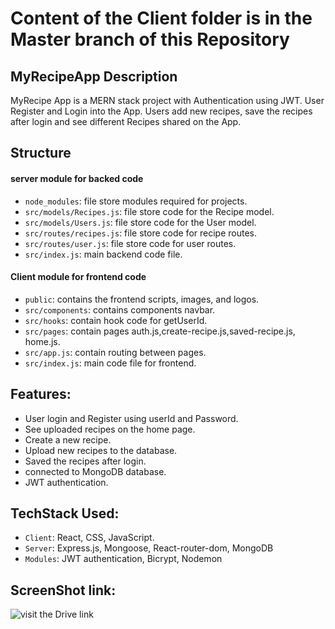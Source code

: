 # Content of the Client folder is in the Master branch of this Repository

## MyRecipeApp Description
MyRecipe App is a MERN stack project with Authentication using JWT. User Register and Login into the App. Users add new recipes, save the recipes after login and see different Recipes shared on the App.

## Structure
#### server module for backed code 
- `node_modules`: file store modules required for projects.
- `src/models/Recipes.js`: file store code for the Recipe model.
- `src/models/Users.js`: file store code for the User model.
- `src/routes/recipes.js`: file store code for recipe routes.
- `src/routes/user.js`: file store code for user routes.
- `src/index.js`: main backend code file.

#### Client module for frontend code 
- `public`: contains the frontend scripts, images, and logos.
- `src/components`: contains components navbar.
- `src/hooks`: contain hook code for getUserId.
- `src/pages`: contain pages auth.js,create-recipe.js,saved-recipe.js, home.js.
- `src/app.js`: contain routing between pages.
- `src/index.js`: main code file for frontend.

## Features:
- User login and Register using userId and Password.
- See uploaded recipes on the home page.
- Create a new recipe.
- Upload new recipes to the database.
- Saved the recipes after login.
- connected to MongoDB database.
- JWT authentication.

## TechStack Used:
- `Client`: React, CSS, JavaScript.
- `Server`: Express.js, Mongoose, React-router-dom, MongoDB
- `Modules`: JWT authentication, Bicrypt, Nodemon

## ScreenShot link:
![visit the Drive link](asdfghjk)



